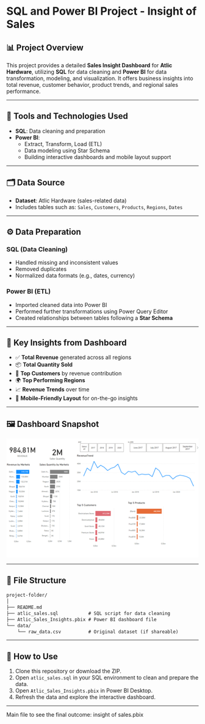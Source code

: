 # SQL and Power BI Project - Insight of Sales

## 📊 Project Overview

This project provides a detailed **Sales Insight Dashboard** for **Atlic Hardware**, utilizing **SQL** for data cleaning and **Power BI** for data transformation, modeling, and visualization. It offers business insights into total revenue, customer behavior, product trends, and regional sales performance.

---

## 🔧 Tools and Technologies Used

- **SQL**: Data cleaning and preparation
- **Power BI**:
  - Extract, Transform, Load (ETL)
  - Data modeling using Star Schema
  - Building interactive dashboards and mobile layout support

---

## 🗂️ Data Source

- **Dataset**: Atlic Hardware (sales-related data)
- Includes tables such as: `Sales`, `Customers`, `Products`, `Regions`, `Dates`

---

## ⚙️ Data Preparation

### SQL (Data Cleaning)
- Handled missing and inconsistent values
- Removed duplicates
- Normalized data formats (e.g., dates, currency)

### Power BI (ETL)
- Imported cleaned data into Power BI
- Performed further transformations using Power Query Editor
- Created relationships between tables following a **Star Schema**

---

## 🧠 Key Insights from Dashboard

- ✅ **Total Revenue** generated across all regions
- 📦 **Total Quantity Sold**
- 🥇 **Top Customers** by revenue contribution
- 🌍 **Top Performing Regions**
- 📈 **Revenue Trends** over time
- 📱 **Mobile-Friendly Layout** for on-the-go insights

---

## 🖼️ Dashboard Snapshot

![Dashboard](dashboard_screenshot.png)

---

## 📁 File Structure

```
project-folder/
│
├── README.md
├── atlic_sales.sql           # SQL script for data cleaning
├── Atlic_Sales_Insights.pbix # Power BI dashboard file
└── data/
    └── raw_data.csv          # Original dataset (if shareable)
```

---

## 🚀 How to Use

1. Clone this repository or download the ZIP.
2. Open `atlic_sales.sql` in your SQL environment to clean and prepare the data.
3. Open `Atlic_Sales_Insights.pbix` in Power BI Desktop.
4. Refresh the data and explore the interactive dashboard.

---
Main file to see the final outcome: insight of sales.pbix
